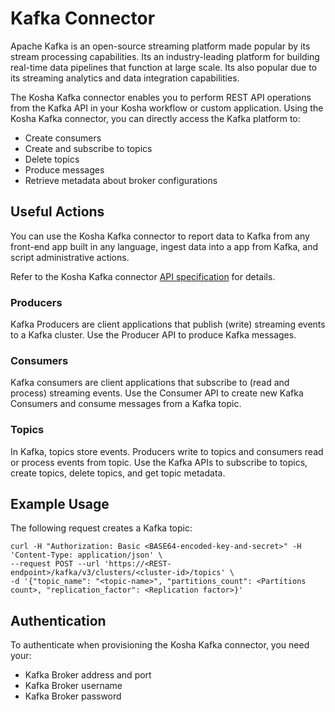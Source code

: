 # Kafka Connector

Apache Kafka is an open-source streaming platform made popular by its stream processing capabilities. Its an industry-leading platform for building real-time data pipelines that function at large scale. Its also popular due to its streaming analytics and data integration capabilities. 

The Kosha Kafka connector enables you to perform REST API operations from the Kafka API in your Kosha workflow or custom application. Using the Kosha Kafka connector, you can directly access the Kafka platform to:

* Create consumers
* Create and subscribe to topics
* Delete topics
* Produce messages
* Retrieve metadata about broker configurations 

## Useful Actions

You can use the Kosha Kafka connector to report data to Kafka from any front-end app built in any language, ingest data into a app from Kafka, and script administrative actions.

Refer to the Kosha Kafka connector [API specification](openapi.json) for details.

### Producers

Kafka Producers are client applications that publish (write) streaming events to a Kafka cluster. Use the Producer API to produce Kafka messages. 

### Consumers 

Kafka consumers are client applications that subscribe to (read and process) streaming events. Use the Consumer API to create new Kafka Consumers and consume messages from a Kafka topic. 

### Topics

In Kafka, topics store events. Producers write to topics and consumers read or process events from topic. Use the Kafka APIs to subscribe to topics, create topics, delete topics, and get topic metadata. 

## Example Usage

The following request creates a Kafka topic:

```
curl -H "Authorization: Basic <BASE64-encoded-key-and-secret>" -H 'Content-Type: application/json' \
--request POST --url 'https://<REST-endpoint>/kafka/v3/clusters/<cluster-id>/topics' \
-d '{"topic_name": "<topic-name>", "partitions_count": <Partitions count>, "replication_factor": <Replication factor>}'
```  
## Authentication

To authenticate when provisioning the Kosha Kafka connector, you need your:

* Kafka Broker address and port
* Kafka Broker username
* Kafka Broker password
